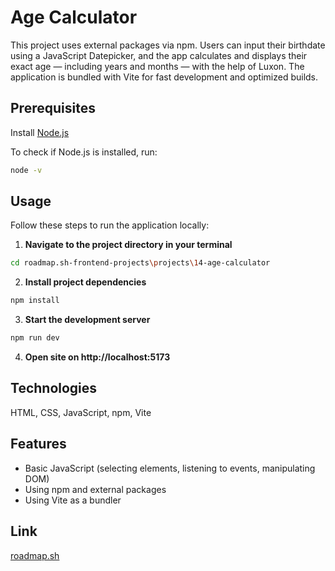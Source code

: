 # Age Calculator

This project uses external packages via npm. Users can input their birthdate using a JavaScript Datepicker, and the app calculates and displays their exact age — including years and months — with the help of Luxon.
The application is bundled with Vite for fast development and optimized builds.

## Prerequisites

Install [Node.js](https://nodejs.org/) 

To check if Node.js is installed, run:

```sh
node -v
```

## Usage

Follow these steps to run the application locally:

1. **Navigate to the project directory in your terminal**

```sh
cd roadmap.sh-frontend-projects\projects\14-age-calculator
```

2. **Install project dependencies**

```sh
npm install
```

3. **Start the development server**

```sh
npm run dev
```

4. **Open site on http://localhost:5173**

## Technologies

HTML, CSS, JavaScript, npm, Vite

## Features

- Basic JavaScript (selecting elements, listening to events, manipulating DOM)
- Using npm and external packages
- Using Vite as a bundler

## Link

[roadmap.sh](https://roadmap.sh/projects/age-calculator)
